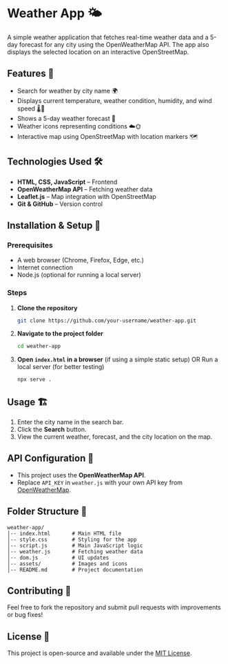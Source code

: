 # Weather App 🌤️

A simple weather application that fetches real-time weather data and a 5-day forecast for any city using the OpenWeatherMap API. The app also displays the selected location on an interactive OpenStreetMap.

## Features 🚀
- Search for weather by city name 🌍
- Displays current temperature, weather condition, humidity, and wind speed 🌡️💨
- Shows a 5-day weather forecast 📅
- Weather icons representing conditions ☁️🌞
- Interactive map using OpenStreetMap with location markers 🗺️

## Technologies Used 🛠️
- **HTML, CSS, JavaScript** – Frontend
- **OpenWeatherMap API** – Fetching weather data
- **Leaflet.js** – Map integration with OpenStreetMap
- **Git & GitHub** – Version control

## Installation & Setup 🔧

### Prerequisites
- A web browser (Chrome, Firefox, Edge, etc.)
- Internet connection
- Node.js (optional for running a local server)

### Steps
1. **Clone the repository**
   ```sh
   git clone https://github.com/your-username/weather-app.git
   ```
2. **Navigate to the project folder**
   ```sh
   cd weather-app
   ```
3. **Open `index.html` in a browser** (if using a simple static setup)
   OR
   Run a local server (for better testing)
   ```sh
   npx serve .
   ```

## Usage 🏗️
1. Enter the city name in the search bar.
2. Click the **Search** button.
3. View the current weather, forecast, and the city location on the map.

## API Configuration 🔑
- This project uses the **OpenWeatherMap API**.
- Replace `API_KEY` in `weather.js` with your own API key from [OpenWeatherMap](https://openweathermap.org/api).

## Folder Structure 📁
```
weather-app/
│-- index.html       # Main HTML file
│-- style.css        # Styling for the app
│-- script.js        # Main JavaScript logic
│-- weather.js       # Fetching weather data
│-- dom.js           # UI updates
│-- assets/          # Images and icons
│-- README.md        # Project documentation
```

## Contributing 🤝
Feel free to fork the repository and submit pull requests with improvements or bug fixes!

## License 📜
This project is open-source and available under the [MIT License](LICENSE).

